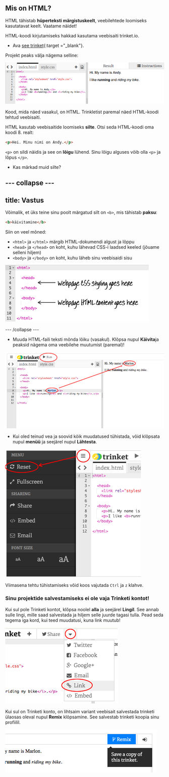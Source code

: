 ## Mis on HTML?

HTML tähistab **hüperteksti märgistuskeelt**, veebilehtede loomiseks kasutatavat keelt. Vaatame näidet!

HTML-koodi kirjutamiseks hakkad kasutama veebisaiti trinket.io.

+ Ava [see trinket](http://jumpto.cc/web-intro){:target ="_blank"}.

Projekt peaks välja nägema selline:

![kuvatõmmis](images/birthday-starter.png)

Kood, mida näed vasakul, on HTML. Trinkletist paremal näed HTML-koodi tehtud veebisaiti.

HTML kasutab veebisaitide loomiseks **silte**. Otsi seda HTML-koodi oma koodi 8. realt:

```html
<p>Hei. Minu nimi on Andy.</p>
```

`<p>` on sildi näidis ja see on **lõigu** lühend. Sinu lõigu alguses võib olla `<p>` ja lõpus `</p>`.

+ Kas märkad muid silte?

## \--- collapse \---

## title: Vastus

Võimalik, et üks teine sinu poolt märgatud silt on `<b>`, mis tähistab **paksu**:

```html
<b>käivitamine</b>
```

Siin on veel mõned:

+ `<html>` ja `</html>` märgib HTML-dokumendi algust ja lõppu
+ `<head>` ja `</head>` on koht, kuhu lähevad CSS-i laadsed keeled (jõuame selleni hiljem)
+ `<body>` ja `</body>` on koht, kuhu läheb sinu veebisaidi sisu

![kuvatõmmis](images/birthday-head-body.png)

\--- /collapse \---

+ Muuda HTML-faili teksti mõnda lõiku (vasakul). Klõpsa nupul **Käivita**ja peaksid nägema oma veebilehe muutumist (paremal)!

![kuvatõmmis](images/birthday-edit-html.png)

+ Kui oled teinud vea ja soovid kõik muudatused tühistada, võid klõpsata nupul **menüü** ja seejärel nupul **Lähtesta**.

![kuvatõmmis](images/birthday-reset.png)

Viimasena tehtu tühistamiseks võid koos vajutada `Ctrl` ja `z` klahve.

### Sinu projektide salvestamiseks ei ole vaja Trinketi kontot!

Kui sul pole Trinketi kontot, klõpsa noolel **alla** ja seejärel **Lingil**. See annab sulle lingi, mille saad salvestada ja hiljem selle juurde tagasi tulla. Pead seda tegema iga kord, kui teed muudatusi, kuna link muutub!

![kuvatõmmis](images/birthday-link.png)

Kui sul on Trinketi konto, on lihtsaim variant veebisait salvestada trinketi ülaosas oleval nupul **Remix** klõpsamine. See salvestab trinketi koopia sinu profiilil.

![kuvatõmmis](images/birthday-remix.png)